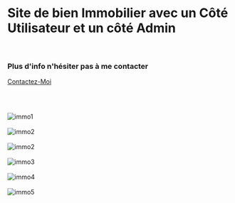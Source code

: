<h1>Site de bien Immobilier avec un Côté Utilisateur et un côté Admin </h1>
<div><br>
  <h3>Plus d'info n'hésiter pas à me contacter</h3>
<a href="mailto:p.laignelvergain@gmail.com">Contactez-Moi</a>

<br><br>

![immo1](https://user-images.githubusercontent.com/90357014/148554613-f659da36-a229-4d85-af3a-d26d106e6d3c.png)<br><br>
![immo2](https://user-images.githubusercontent.com/90357014/148554773-77cf5aa1-a87b-481a-b6d8-ae03bbd7c9f6.png)<br><br>
![immo2](https://user-images.githubusercontent.com/90357014/148554874-53ca00f9-4008-4231-b446-d620a869e443.png)<br><br>
![immo3](https://user-images.githubusercontent.com/90357014/148554638-b807fd03-8cac-4a35-9e18-d59dbe7f8321.png)<br><br>
![immo4](https://user-images.githubusercontent.com/90357014/148554642-a4e298bf-6a37-476b-9640-b447c20cbda8.png)<br><br>
![immo5](https://user-images.githubusercontent.com/90357014/148554646-142abbdb-f6e9-4942-9111-9cc99a4e118d.png)<br><br>

